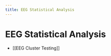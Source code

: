 ```yaml
---
title: EEG Statistical Analysis
---
```


# EEG Statistical Analysis
- [[EEG Cluster Testing]]






















